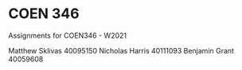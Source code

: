 # COEN 346
Assignments for COEN346 - W2021

Matthew Sklivas 40095150
Nicholas Harris 40111093
Benjamin Grant 40059608

